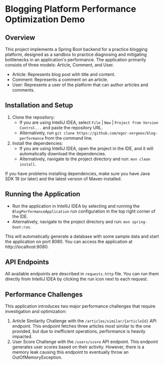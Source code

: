 # Blogging Platform Performance Optimization Demo

## Overview

This project implements a Spring Boot backend for a practice blogging platform, designed as a sandbox to practice
diagnosing and mitigating bottlenecks in an application's performance. The application primarily consists of three
models: Article, Comment, and User.

* Article: Represents blog post with title and content.
* Comment: Represents a comment on an article.
* User: Represents a user of the platform that can author articles and comments.

## Installation and Setup

1. Clone the repository:
    * If you are using IntelliJ IDEA, select `File` | `New` | `Project from Version Control...` and paste the repository
      URL.
    * Alternatively, run `git clone https://github.com/egor-sergeev/blog-performance` from the command line.
2. Install the dependencies:
    * If you are using IntelliJ IDEA, open the project in the IDE, and it will automatically download the dependencies.
    * Alternatively, navigate to the project directory and run: `mvn clean install`.

If you have problems installing dependencies, make sure you have Java SDK 19 (or later) and the latest version of Maven installed.

## Running the Application

* Run the application in IntelliJ IDEA by selecting and running the `BlogPerformanceApplication` run configuration in
  the top right corner of the IDE.
* Alternatively, navigate to the project directory and run: `mvn spring-boot:run`.

This will automatically generate a database with some sample data and start the application on port 8080. You can access
the application at http://localhost:8080.

## API Endpoints

All available endpoints are described in `requests.http` file. You can run them directly from IntelliJ IDEA by clicking
the run icon next to each request.

## Performance Challenges

This application introduces two major performance challenges that require investigation and optimization:

1. Article Similarity Challenge with the `/articles/similar/{articleId}` API endpoint. This endpoint fetches three
   articles most similar to the one provided, but due to inefficient operations, performance is heavily impacted.
2. User Score Challenge with the `/users/score` API endpoint. This endpoint generates user scores based on their
   activity. However, there is a memory leak causing this endpoint to eventually throw an OutOfMemoryException.